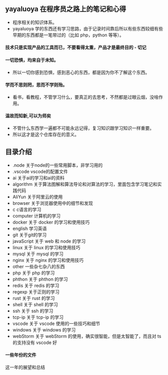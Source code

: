 ## yayaluoya 在程序员之路上的笔记和心得

- 程序相关的知识体系。
- yayaluoya 学的东西还有学习思路，由于记录时间靠后所以有些东西较细有些早期的东西都是一笔带过的（比如 php，python 等等）。

#### 技术只是实现产品的工具而已，不要看得太重，产品才是最终目的 - 切记

#### 一切恐惧，均来自于未知。

- 所以一切你感到恐惧，感到恶心的东西，都是因为你不了解这个东西。

#### 学而不思则罔，思而不学则殆。

- 看书，看教程，不管学习什么，要真正的去思考，不然都是过眼云烟，没啥作用。

#### 温故而知新,可以为师矣

- 不管什么东西学一遍都不可能永远记得，复习知识跟学习知识一样重要。
- 所以这才是这个仓库存在的意义。

## 目录介绍

- .node 关于node的一些常用脚本，非学习用的
- .vscode vscode的配置文件
- ai 关于ai的学习和ai的资料
- algorithm 关于算法图解和算法导论和对算法的学习，里面包含学习笔记和实践代码
- AliYun 关于阿里云的使用
- browser 关于浏览器使用中的细节和发现
- c c语言的学习
- computer 计算机的学习
- docker 关于 docker 的学习和使用技巧
- english 学习英语
- git 关于git的学习
- javaScript 关于 web 和 node 的学习
- linux 关于 linux 的学习和使用技巧
- mysql 关于 mysql 的学习
- nginx 关于 nginx 的学习和使用技巧
- other 一些杂七杂八的东西
- php 关于 php 的学习
- phthon 关于 phthon 的学习
- redis 关于 redis 的学习
- regexp 关于正则的学习
- rust 关于 rust 的学习
- shell 关于 shell 的学习
- ssh 关于 ssh 的学习
- tcp-ip 关于 tcp-ip 的学习
- vscode 关于 vscode 使用的一些技巧和细节
- windows 关于 windows 的学习
- webStorm 关于 webStorm 的使用，确实很智能，但是太智能了，而且对 ts 的支持没有 vscode 好

#### 一些年份的文件

这一年的展望和总结
